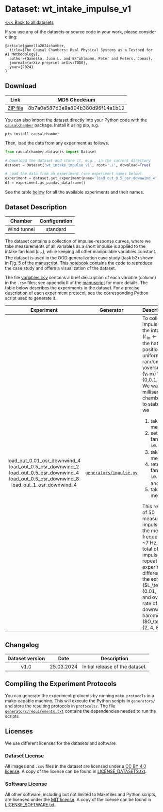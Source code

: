 # Dataset: wt\_intake\_impulse\_v1

[<<< Back to all datasets](http://causalchamber.org)

If you use any of the datasets or source code in your work, please consider citing:

```
@article{gamella2024chamber,
  title={The Causal Chambers: Real Physical Systems as a Testbed for AI Methodology},
  author={Gamella, Juan L. and B\"uhlmann, Peter and Peters, Jonas},
  journal={arXiv preprint arXiv:TODO},
  year={2024}
}
```

## Download

| Link     | MD5 Checksum                     |
|:--------:|:--------------------------------:|
| [ZIP file](https://causalchamber.s3.eu-central-1.amazonaws.com/downloadables/wt_intake_impulse_v1.zip) | 8b7a0e587d3e9a804b380d96f14a1b12 |

You can also import the dataset directly into your Python code with the [`causalchamber`](https://pypi.org/project/causalchamber/) package. Install it using pip, e.g.

```
pip install causalchamber
```

Then, load the data from any experiment as follows.

```python
from causalchamber.datasets import Dataset

# Download the dataset and store it, e.g., in the current directory
dataset = Dataset('wt_intake_impulse_v1', root='./', download=True)

# Load the data from an experiment (see experiment names below)
experiment = dataset.get_experiment(name='load_out_0.5_osr_downwind_4')
df = experiment.as_pandas_dataframe()
```

See the table [below](#dataset-description) for all the available experiments and their names.

## Dataset Description

| Chamber     | Configuration |
|:-----------:|:-------------:|
| Wind tunnel | standard      |

The dataset contains a collection of impulse-response curves, where we take measurements of all variables as a short impulse is applied to the intake fan load ($L_\text{in}$), while keeping all other manipulable variables constant. The dataset is used in the OOD generalization case study (task b3) shown in Fig. 5 of the [manuscript](XXXXX). This [notebook](https://github.com/juangamella/causal-chamber-paper/blob/main/case_studies/ood_impulses.ipynb) contains the code to reproduce the case study and offers a visualization of the dataset.

The file [variables.csv](variables.csv) contains a brief description of each variable (column) in the `.csv` files; see appendix II of the [manuscript](XXXXX) for more details. The table below describes the experiments in the dataset. For a precise description of each experiment protocol, see the corresponding Python script used to generate it.

| Experiment | Generator | Description |
|:----------------------:|:---------:|:------------|
| load\_out\_0.01\_osr\_downwind\_4<br> load\_out\_0.5\_osr\_downwind\_2<br> load\_out\_0.5\_osr\_downwind\_4<br> load\_out\_0.5\_osr\_downwind\_8<br> load\_out\_1\_osr\_downwind\_4  |    [`generators/impulse.py`](wt_intake_impulse_v1/generators/impulse.py) | To collect an impulse, we first set the intake fan to idle ($L_\text{in}\leftarrow 0.01$) and set the hatch to a position sampled uniformly at random, i.e., $H \overset{\text{i.i.d.}}{\sim} \text{Unif}(\\{0,0.1,\ldots,45\\})$. We wait 500 milliseconds for the chamber pressure to stabilize. Then, we<ol><li>take 5 measurements,</li><li>set the intake fan load to full, i.e. $L_\text{in}\leftarrow 1$,</li><li>take 20 measurements,</li><li>return the intake fan load to idle, i.e. $L_\text{in}\leftarrow 0.01$, and</li><li>take the last 25 measurements.</li></ol>This results in a total of 50 measurements per impulse. In all cases, the measurement frequency is set to ~7 Hz. We collect a total of 5000 impulses, and we repeat the experiment for different values of the exhaust load ($L_\text{out} \in \\{0.01, 0.5, 1\\}$) and oversampling rate of the downwind barometer ($O_\text{dw} \in \\{2, 4, 8\\}$). |



## Changelog

| Dataset version | Date       | Description                     |
|:---------------:|:----------:|:-------------------------------:|
| v1.0            | 25.03.2024 | Initial release of the dataset. |


## Compiling the Experiment Protocols

You can generate the experiment protocols by running `make protocols` in a make-capable machine. This will execute the Python scripts in `generators/` and store the resulting protocols in `protocols/`. The file [`generators/requirements.txt`](generators/requirements.txt) contains the dependencies needed to run the scripts.


## Licenses

We use different licenses for the datasets and software.

### Dataset License

All images and `.csv` files in the dataset are licensed under a [CC BY 4.0 license](https://creativecommons.org/licenses/by/4.0/). A copy of the license can be found in [LICENSE_DATASETS.txt](LICENSE_DATASETS.txt).

### Software License

All other software, including but not limited to Makefiles and Python scripts, are licensed under the [MIT license](https://opensource.org/license/mit/). A copy of the license can be found in [LICENSE_SOFTWARE.txt](LICENSE_SOFTWARE.txt).

